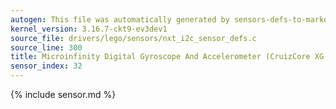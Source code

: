 ```yaml
---
autogen: This file was automatically generated by sensors-defs-to-markdown.py
kernel_version: 3.16.7-ckt9-ev3dev1
source_file: drivers/lego/sensors/nxt_i2c_sensor_defs.c
source_line: 300
title: Microinfinity Digital Gyroscope And Accelerometer (CruizCore XG 1300L)
sensor_index: 32
---
```


{% include sensor.md %}
